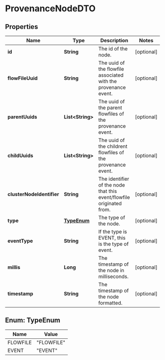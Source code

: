 # ProvenanceNodeDTO

## Properties
Name | Type | Description | Notes
------------ | ------------- | ------------- | -------------
**id** | **String** | The id of the node. |  [optional]
**flowFileUuid** | **String** | The uuid of the flowfile associated with the provenance event. |  [optional]
**parentUuids** | **List&lt;String&gt;** | The uuid of the parent flowfiles of the provenance event. |  [optional]
**childUuids** | **List&lt;String&gt;** | The uuid of the childrent flowfiles of the provenance event. |  [optional]
**clusterNodeIdentifier** | **String** | The identifier of the node that this event/flowfile originated from. |  [optional]
**type** | [**TypeEnum**](#TypeEnum) | The type of the node. |  [optional]
**eventType** | **String** | If the type is EVENT, this is the type of event. |  [optional]
**millis** | **Long** | The timestamp of the node in milliseconds. |  [optional]
**timestamp** | **String** | The timestamp of the node formatted. |  [optional]

<a name="TypeEnum"></a>
## Enum: TypeEnum
Name | Value
---- | -----
FLOWFILE | &quot;FLOWFILE&quot;
EVENT | &quot;EVENT&quot;
